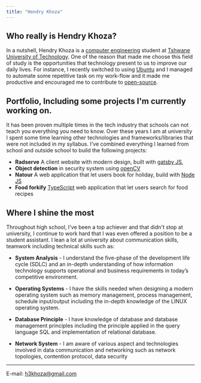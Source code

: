 ```yaml
--- 
title: "Hendry Khoza"
---  
```



## Who really is Hendry Khoza?

In a nutshell, Hendry Khoza is a [computer engineering](https://en.wikipedia.org/wiki/Computer_engineering) student at 
[Tshwane University of Technology](https://www.tut.ac.za/). One of the reason that made me choose 
this field of study is the opportunities that technology present to us to 
improve our daily lives. For instance, I recently switched to using [Ubuntu](https://ubuntu.com/)
and I managed to automate some repetitive task on my work-flow and it made me
productive and encouraged me to contribute to [open-source](https://en.wikipedia.org/wiki/Open_source).


## Portfolio, Including some projects I'm currently working on.
It has been proven multiple times in the tech industry that schools can not
teach you everything you need to know. Over these years I am at university
I spent some time learning other technologies and frameworks/libraries that
were not included in my syllabus. I've combined everything I learned from
school and outside school to build the following projects:

- **Radserve** A client website with modern design, built with [gatsby JS](https://www.gatsbyjs.com/),
- **Object detection** in security system using [openCV](https://opencv.org/)
- **Natour** A web application that let users book for holiday, build with [Node JS](https://nodejs.org/en/)
- **Food forkify** [TypeScript](https://www.typescriptlang.org/) web application that let users search for food recipes

## Where I shine the most
Throughout high school, I've been a top achiever and
that didn't stop at university, I continue to work hard that I was even offered
a position to be a student assistant. I lean a lot at university  about
communication skills, teamwork including technical skills such as:

- **System Analysis** - I understand the five-phase of the development life
  cycle (SDLC) and an in-depth understanding of how information technology
  supports operational and business requirements in today’s competitive
  environment.

- **Operating Systems** - I have the skills needed when designing a modern
  operating system such as memory management, process management, schedule
  input/output including the in-depth knowledge of the LINUX operating system.

- **Database Principle** - I have knowledge of database and database management
  principles including the principle applied in the query language SQL and
  implementation of relational database.

- **Network System** - I am aware of various aspect and technologies involved
  in data communication and networking such as network topologies, contention
  protocol, data security


---
E-mail: [h3khoza@gmail.com](https://www.google.com)


